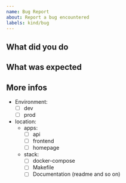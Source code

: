 ```yaml
---
name: Bug Report
about: Report a bug encountered
labels: kind/bug
---
```


## What did you do

## What was expected

## More infos

- Environment: 
  - [ ] dev
  - [ ] prod
- location:
  - apps:
    - [ ] api
    - [ ] frontend
    - [ ] homepage
  - stack:
    - [ ] docker-compose
    - [ ] Makefile
    - [ ] Documentation (readme and so on)
